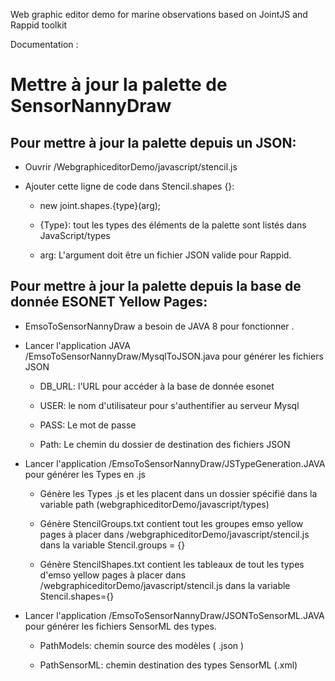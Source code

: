 Web graphic editor demo for marine observations based on JointJS and Rappid toolkit

Documentation :

# Mettre à jour la palette de SensorNannyDraw
## Pour mettre à jour la palette depuis un JSON:

- Ouvrir /WebgraphiceditorDemo/javascript/stencil.js
- Ajouter cette ligne de code dans Stencil.shapes {}:

    - new joint.shapes.{type}(arg);

    - {Type}: tout les types des éléments de la palette sont listés dans JavaScript/types
    
    - arg: L'argument doit être un fichier JSON valide pour Rappid.

## Pour mettre à jour la palette depuis la base de donnée ESONET Yellow Pages:
- EmsoToSensorNannyDraw a besoin de JAVA 8 pour fonctionner .
- Lancer l'application JAVA /EmsoToSensorNannyDraw/MysqlToJSON.java pour générer les
fichiers JSON

    - DB_URL: l'URL pour accéder à la base de donnée esonet
        
    - USER: le nom d'utilisateur pour s'authentifier au serveur Mysql
        
    - PASS: Le mot de passe
        
    - Path: Le chemin du dossier de destination des fichiers JSON

- Lancer l'application /EmsoToSensorNannyDraw/JSTypeGeneration.JAVA pour générer les
Types en .js

    - Génère les Types .js et les placent dans un dossier spécifié dans la variable path
(webgraphiceditorDemo/javascript/types)

    - Génère StencilGroups.txt contient tout les groupes emso yellow pages à placer dans
/webgraphiceditorDemo/javascript/stencil.js dans la variable Stencil.groups = {}

    - Génère StencilShapes.txt contient les tableaux de tout les types d'emso yellow pages à
placer dans /webgraphiceditorDemo/javascript/stencil.js dans la variable
Stencil.shapes={}

- Lancer l'application /EmsoToSensorNannyDraw/JSONToSensorML.JAVA pour générer les
fichiers SensorML des types.

    - PathModels: chemin source des modèles ( .json )

    - PathSensorML: chemin destination des types SensorML (.xml)
